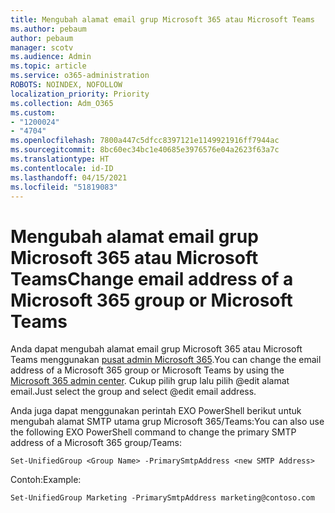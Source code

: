 ```yaml
---
title: Mengubah alamat email grup Microsoft 365 atau Microsoft Teams
ms.author: pebaum
author: pebaum
manager: scotv
ms.audience: Admin
ms.topic: article
ms.service: o365-administration
ROBOTS: NOINDEX, NOFOLLOW
localization_priority: Priority
ms.collection: Adm_O365
ms.custom:
- "1200024"
- "4704"
ms.openlocfilehash: 7800a447c5dfcc8397121e1149921916ff7944ac
ms.sourcegitcommit: 8bc60ec34bc1e40685e3976576e04a2623f63a7c
ms.translationtype: HT
ms.contentlocale: id-ID
ms.lasthandoff: 04/15/2021
ms.locfileid: "51819083"
---
```

# <a name="change-email-address-of-a-microsoft-365-group-or-microsoft-teams"></a><span data-ttu-id="541b3-102">Mengubah alamat email grup Microsoft 365 atau Microsoft Teams</span><span class="sxs-lookup"><span data-stu-id="541b3-102">Change email address of a Microsoft 365 group or Microsoft Teams</span></span>

<span data-ttu-id="541b3-103">Anda dapat mengubah alamat email grup Microsoft 365 atau Microsoft Teams menggunakan [pusat admin Microsoft 365](https://admin.microsoft.com/).</span><span class="sxs-lookup"><span data-stu-id="541b3-103">You can change the email address of a Microsoft 365 group or Microsoft Teams by using the [Microsoft 365 admin center](https://admin.microsoft.com/).</span></span> <span data-ttu-id="541b3-104">Cukup pilih grup lalu pilih @edit alamat email.</span><span class="sxs-lookup"><span data-stu-id="541b3-104">Just select the group and select @edit email address.</span></span>

<span data-ttu-id="541b3-105">Anda juga dapat menggunakan perintah EXO PowerShell berikut untuk mengubah alamat SMTP utama grup Microsoft 365/Teams:</span><span class="sxs-lookup"><span data-stu-id="541b3-105">You can also use the following EXO PowerShell command to change the primary SMTP address of a Microsoft 365 group/Teams:</span></span>

`Set-UnifiedGroup <Group Name> -PrimarySmtpAddress <new SMTP Address>`

<span data-ttu-id="541b3-106">Contoh:</span><span class="sxs-lookup"><span data-stu-id="541b3-106">Example:</span></span>

`Set-UnifiedGroup Marketing -PrimarySmtpAddress marketing@contoso.com`
